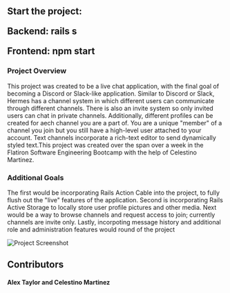 <h2>
    Start the project:
    <p> Backend: <b>rails s</b> </p>
    <p> Frontend: <b> npm start</b> </p>
</h2>
    <h3> Project Overview </h3>
    <p>
        This project was created to be a live chat application, with the final goal of becoming a Discord or Slack-like application.
        Similar to Discord or Slack, Hermes has a channel system in which different users can communicate through different channels.
        There is also an invite system so only invited users can chat in private channels. Additionally, different profiles can be created
        for aech channel you are a part of. You are a unique "member" of a channel you join but you still have a high-level user attached
        to your account. Text channels incorporate a rich-text editor to send dynamically styled text.This project was created over the span over a week in the Flatiron Software Engineering Bootcamp with the help of Celestino Martinez.
    </p>
<section>
    <h3> Additional Goals </h3>
    <p>
        The first would be incorporating Rails Action Cable into the project, to fully flush out the "live" features of the application.
        Second is incorporating Rails Active Storage to locally store user profile pictures and other media.
        Next would be a way to browse channels and request access to join; currently channels are invite only.
        Lastly, incorpoting message history and additional role and administration features would round of the project
    </p>
    <img src = "https://i.gyazo.com/a652d9e738a995a8ddf742354c3a4b87.png" alt="Project Screenshot"/>
    <h2> Contributors </h2>
    <h4> Alex Taylor and Celestino Martinez </h4>
</section>
